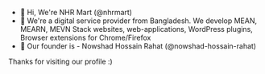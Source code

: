 - 👋 Hi, We're NHR Mart (@nhrmart)
- 👀 We're a digital service provider from Bangladesh. We develop MEAN, MEARN, MEVN Stack websites, web-applications, WordPress plugins, Browser extensions for Chrome/Firefox
- 🌱 Our founder is - Nowshad Hossain Rahat (@nowshad-hossain-rahat)

Thanks for visiting our profile :)
